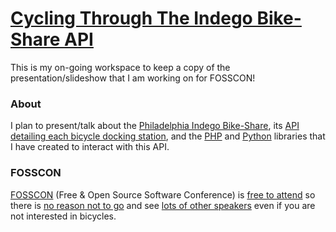 # [Cycling Through The Indego Bike-Share API](https://fosscon.us/node/12742)

This is my on-going workspace to keep a copy of the presentation/slideshow that I am working on for FOSSCON!

### About

I plan to present/talk about the [Philadelphia Indego Bike-Share](https://www.rideindego.com/), its [API detailing each bicycle docking station](https://www.rideindego.com/stations/json/), and the [PHP](https://github.com/ericoc/indego-php-lib) and [Python](https://github.com/ericoc/indego-py-lib) libraries that I have created to interact with this API.

### FOSSCON
[FOSSCON](https://fosscon.us/) (Free & Open Source Software Conference) is [free to attend](http://fosscon.us/attend) so there is [no reason not to go](https://www.eventbee.com/v/fosscon2018#/tickets) and see [lots of other speakers](https://fosscon.us/Speakers) even if you are not interested in bicycles.
